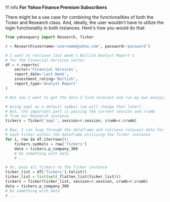!!! info
**For Yahoo Finance Premium Subscribers**

There might be a use case for combining the functionalities of both the Ticker and Research class. And, ideally, the user wouldn't have to utilize the login functionality in both instances. Here's how you would do that:

```python
from yahooquery import Research, Ticker

r = Research(username='username@yahoo.com', password='password')

# I want to retrieve last week's Bullish Analyst Report's
# for the Financial Services sector
df = r.reports(
    sector='Financial Services',
    report_date='Last Week',
    investment_rating='Bullish',
    report_type='Analyst Report'
)

# But now I want to get the data I find relevant and run my own analysis

# Using aapl as a default symbol (we will change that later).
# But, the important part is passing the current session and crumb
# from our Research instance
tickers = Ticker('aapl', session=r.session, crumb=r.crumb)

# Now, I can loop through the dataframe and retrieve relevant data for
# each ticker within the dataframe utilizing the Ticker instance
for i, row in df.iterrows():
    tickers.symbols = row['Tickers']
    data = tickers.p_company_360
    # Do something with data
    # ...

# Or, pass all tickers to the Ticker instance
ticker_list = df['Tickers'].tolist()
ticker_list = list(set(_flatten_list(ticker_list)))
tickers = Ticker(ticker_list, session=r.session, crumb=r.crumb)
data = tickers.p_company_360
# Do something with data
# ...
```
